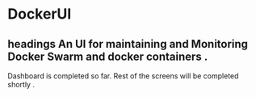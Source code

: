 # DockerUI
## headings An UI for maintaining and Monitoring Docker Swarm and docker containers . 

Dashboard is completed so far. 
Rest of the screens will be completed shortly . 

